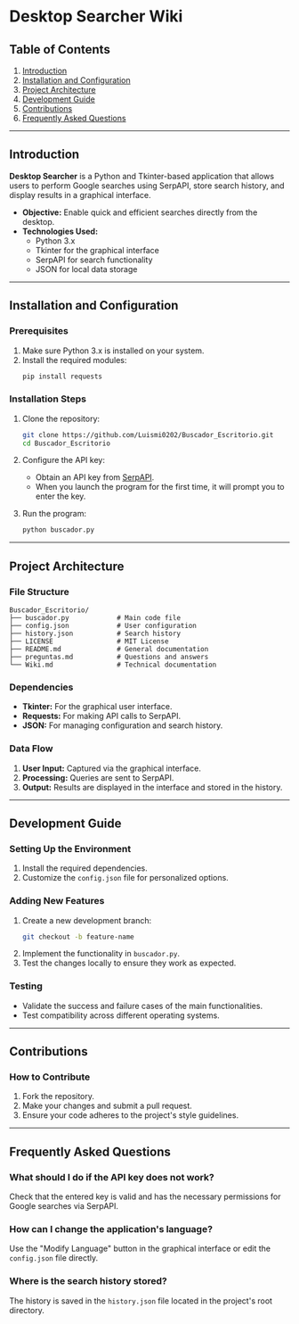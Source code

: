# Desktop Searcher Wiki

## Table of Contents
1. [Introduction](#introduction)
2. [Installation and Configuration](#installation-and-configuration)
3. [Project Architecture](#project-architecture)
4. [Development Guide](#development-guide)
5. [Contributions](#contributions)
6. [Frequently Asked Questions](#frequently-asked-questions)

---

## Introduction

**Desktop Searcher** is a Python and Tkinter-based application that allows users to perform Google searches using SerpAPI, store search history, and display results in a graphical interface.

- **Objective:** Enable quick and efficient searches directly from the desktop.
- **Technologies Used:**
  - Python 3.x
  - Tkinter for the graphical interface
  - SerpAPI for search functionality
  - JSON for local data storage

---

## Installation and Configuration

### Prerequisites
1. Make sure Python 3.x is installed on your system.
2. Install the required modules:
   ```bash
   pip install requests
   ```

### Installation Steps
1. Clone the repository:
   ```bash
   git clone https://github.com/Luismi0202/Buscador_Escritorio.git
   cd Buscador_Escritorio
   ```
2. Configure the API key:
   - Obtain an API key from [SerpAPI](https://serpapi.com/).
   - When you launch the program for the first time, it will prompt you to enter the key.

3. Run the program:
   ```bash
   python buscador.py
   ```

---

## Project Architecture

### File Structure
```
Buscador_Escritorio/
├── buscador.py            # Main code file
├── config.json            # User configuration
├── history.json           # Search history
├── LICENSE                # MIT License
├── README.md              # General documentation
├── preguntas.md           # Questions and answers
└── Wiki.md                # Technical documentation
```

### Dependencies
- **Tkinter:** For the graphical user interface.
- **Requests:** For making API calls to SerpAPI.
- **JSON:** For managing configuration and search history.

### Data Flow
1. **User Input:** Captured via the graphical interface.
2. **Processing:** Queries are sent to SerpAPI.
3. **Output:** Results are displayed in the interface and stored in the history.

---

## Development Guide

### Setting Up the Environment
1. Install the required dependencies.
2. Customize the `config.json` file for personalized options.

### Adding New Features
1. Create a new development branch:
   ```bash
   git checkout -b feature-name
   ```
2. Implement the functionality in `buscador.py`.
3. Test the changes locally to ensure they work as expected.

### Testing
- Validate the success and failure cases of the main functionalities.
- Test compatibility across different operating systems.

---

## Contributions

### How to Contribute
1. Fork the repository.
2. Make your changes and submit a pull request.
3. Ensure your code adheres to the project's style guidelines.

---

## Frequently Asked Questions

### What should I do if the API key does not work?
Check that the entered key is valid and has the necessary permissions for Google searches via SerpAPI.

### How can I change the application's language?
Use the "Modify Language" button in the graphical interface or edit the `config.json` file directly.

### Where is the search history stored?
The history is saved in the `history.json` file located in the project's root directory.
